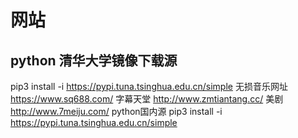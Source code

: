 # 网站
## python 清华大学镜像下载源
pip3 install -i https://pypi.tuna.tsinghua.edu.cn/simple
无损音乐网址
https://www.sq688.com/
字幕天堂
http://www.zmtiantang.cc/
美剧
http://www.7meiju.com/
python国内源
pip3 install -i https://pypi.tuna.tsinghua.edu.cn/simple
